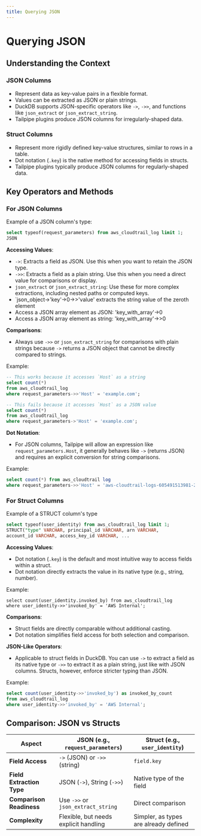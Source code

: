 ```yaml
---
title: Querying JSON 
---
```


# Querying JSON 

## Understanding the Context

### JSON Columns
- Represent data as key-value pairs in a flexible format.
- Values can be extracted as JSON or plain strings.
- DuckDB supports JSON-specific operators like `->`, `->>`, and functions like `json_extract` or `json_extract_string`.
- Tailpipe plugins produce JSON columns for irregularly-shaped data.


### Struct Columns
- Represent more rigidly defined key-value structures, similar to rows in a table.
- Dot notation (`.key`) is the native method for accessing fields in structs.
- Tailpipe plugins typically produce JSON columns for regularly-shaped data.

## Key Operators and Methods

### For JSON Columns

Example of a JSON column's type:
```sql
select typeof(request_parameters) from aws_cloudtrail_log limit 1;
JSON  
```

**Accessing Values**:
- `->`: Extracts a field as JSON. Use this when you want to retain the JSON type.
- `->>`: Extracts a field as a plain string. Use this when you need a direct value for comparisons or display.
- `json_extract` or `json_extract_string`: Use these for more complex extractions, including nested paths or computed keys.
- `json_object->'key'->0->>'value' extracts the string value of the zeroth element
- Access a JSON array element as JSON: 'key_with_array'->0
- Access a JSON array element as string: 'key_with_array'->>0

**Comparisons**:
- Always use `->>` or `json_extract_string` for comparisons with plain strings because `->` returns a JSON object that cannot be directly compared to strings.

Example:
```sql
-- This works because it accesses `Host` as a string
select count(*)
from aws_cloudtrail_log
where request_parameters->>'Host' = 'example.com';
```

```sql
-- This fails because it accesses `Host` as a JSON value
select count(*)
from aws_cloudtrail_log
where request_parameters->'Host' = 'example.com';
   ```

**Dot Notation**:
- For JSON columns, Tailpipe will allow an expression like `request_parameters.Host`, it generally behaves like `->` (returns JSON) and requires an explicit conversion for string comparisons.

Example:

```sql
select count(*) from aws_cloudtrail log 
where request_parameters->>'Host' = 'aws-cloudtrail-logs-605491513981-2755fe67.s3.us-east-1.amazonaws.com'
```

### For Struct Columns

Example of a STRUCT column's type

```sql
select typeof(user_identity) from aws_cloudtrail_log limit 1;
STRUCT("type" VARCHAR, principal_id VARCHAR, arn VARCHAR,
account_id VARCHAR, access_key_id VARCHAR, ...
```

**Accessing Values**:
- Dot notation (`.key`) is the default and most intuitive way to access fields within a struct.
- Dot notation directly extracts the value in its native type (e.g., string, number).

Example:
   
```
select count(user_identity.invoked_by) from aws_cloudtrail_log 
where user_identity->>'invoked_by' = 'AWS Internal';
```

**Comparisons**:
- Struct fields are directly comparable without additional casting.
- Dot notation simplifies field access for both selection and comparison.

**JSON-Like Operators**:
- Applicable to struct fields in DuckDB. You can use `->` to extract a field as its native type or `->>` to extract it as a plain string, just like with JSON columns. Structs, however, enforce stricter typing than JSON.

Example:
```sql
select count(user_identity->>'invoked_by') as invoked_by_count
from aws_cloudtrail_log
where user_identity->>'invoked_by' = 'AWS Internal';
```   


## Comparison: JSON vs Structs

| Aspect                      | JSON (e.g., `request_parameters`)     | Struct (e.g., `user_identity`)           |
|-----------------------------|---------------------------------------|------------------------------------------|
| **Field Access**            | `->` (JSON) or `->>` (string)         | `field.key`                              |
| **Field Extraction Type**   | JSON (`->`), String (`->>`)           | Native type of the field                 |
| **Comparison Readiness**    | Use `->>` or `json_extract_string`    | Direct comparison                        |
| **Complexity**              | Flexible, but needs explicit handling | Simpler, as types are already defined    |



